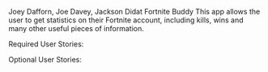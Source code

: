 Joey Dafforn, Joe Davey, Jackson Didat
Fortnite Buddy
This app allows the user to get statistics on their Fortnite account, including kills, wins and many other useful pieces of information.

Required User Stories:


Optional User Stories:
